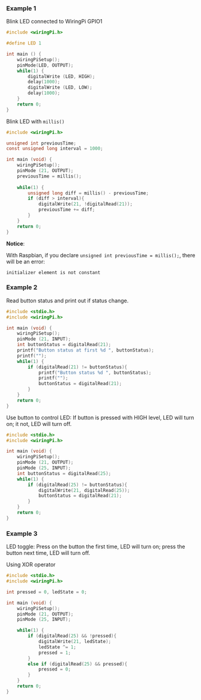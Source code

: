 ### Example 1

Blink LED connected to WiringPi GPIO1

```c
#include <wiringPi.h>

#define LED 1

int main () {
    wiringPiSetup(); 
    pinMode(LED, OUTPUT);
    while(1) {
        digitalWrite (LED, HIGH);
        delay(1000);
        digitalWrite (LED, LOW);
        delay(1000);
    }
    return 0;
}
```

Blink LED with ``millis()``

```c
#include <wiringPi.h>

unsigned int previousTime;
const unsigned long interval = 1000;

int main (void) {
    wiringPiSetup(); 
    pinMode (21, OUTPUT);
    previousTime = millis();
    
    while(1) {
        unsigned long diff = millis() - previousTime;
        if (diff > interval){
            digitalWrite(21, !digitalRead(21));
            previousTime += diff;
        }
    }
    return 0;
}
```

**Notice**:

With Raspbian, if you declare  ``unsigned int previousTime = millis();``, there will be an error:

```
initializer element is not constant
```

### Example 2

Read button status and print out if status change.

```c
#include <stdio.h>
#include <wiringPi.h>

int main (void) {
    wiringPiSetup(); 
    pinMode (21, INPUT);
    int buttonStatus = digitalRead(21);
    printf("Button status at first %d ", buttonStatus);
    printf("");
    while(1) {
        if (digitalRead(21) != buttonStatus){
            printf("Button status %d ", buttonStatus);
            printf("");
            buttonStatus = digitalRead(21);
        }
    }
    return 0;
}
```

Use button to control LED: If button is pressed with HIGH level, LED will turn on; it not, LED will turn off.

```c
#include <stdio.h>
#include <wiringPi.h>

int main (void) {
    wiringPiSetup(); 
    pinMode (21, OUTPUT);
    pinMode (25, INPUT);
    int buttonStatus = digitalRead(25);
    while(1) {
        if (digitalRead(25) != buttonStatus){
            digitalWrite(21, digitalRead(25));
            buttonStatus = digitalRead(21);
        }
    }
    return 0;
}
```

### Example 3

LED toggle: Press on the button the first time, LED will turn on; press the button next time, LED will turn off.

Using XOR operator

```c
#include <stdio.h>
#include <wiringPi.h>

int pressed = 0, ledState = 0;

int main (void) {
    wiringPiSetup(); 
    pinMode (21, OUTPUT);
    pinMode (25, INPUT);

    while(1) {
        if (digitalRead(25) && !pressed){
            digitalWrite(21, ledState);
            ledState ^= 1;
            pressed = 1;
        }
        else if (digitalRead(25) && pressed){
            pressed = 0;
        }    
    }
    return 0;
}
```
